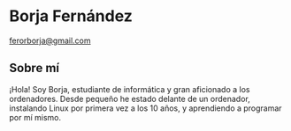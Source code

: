 
# Borja Fernández

<div id="webaddress">
  <a href='mailto://ferorborja@gmail.com'>ferorborja@gmail.com</a>
</div>

## Sobre mí
¡Hola! Soy Borja, estudiante de informática y gran aficionado a los ordenadores. Desde pequeño he estado delante de un ordenador, instalando Linux por primera vez a los 10 años, y aprendiendo a programar por mí mismo.
